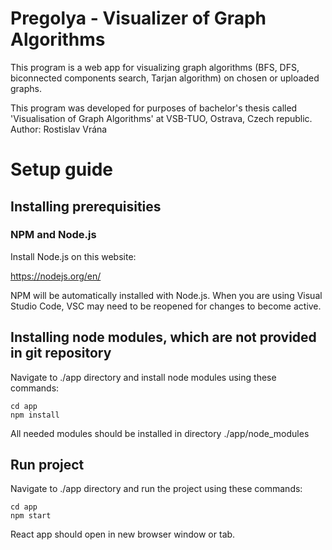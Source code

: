 # Pregolya - Visualizer of Graph Algorithms
This program is a web app for visualizing graph algorithms (BFS, DFS, biconnected components search, Tarjan algorithm) on chosen or uploaded graphs.

This program was developed for purposes of bachelor's thesis called 'Visualisation of Graph Algorithms' at VSB-TUO, Ostrava, Czech republic.
Author: Rostislav Vrána

# Setup guide

## Installing prerequisities

### NPM and Node.js

Install Node.js on this website:

https://nodejs.org/en/

NPM will be automatically installed with Node.js. 
When you are using Visual Studio Code, VSC may need to be reopened for changes to become active.

## Installing node modules, which are not provided in git repository

Navigate to ./app directory and install node modules using these commands:

```
cd app
npm install
```

All needed modules should be installed in directory ./app/node_modules

## Run project

Navigate to ./app directory and run the project using these commands:

```
cd app
npm start
```

React app should open in new browser window or tab.
